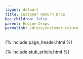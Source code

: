 ```yaml
---
layout: default
title: Customer Return Drop
has_children: false
parent: Engine Drops
permalink: /drops/customer-return
---
```


{% include page_header.html %}

{% include stub_article.html %}